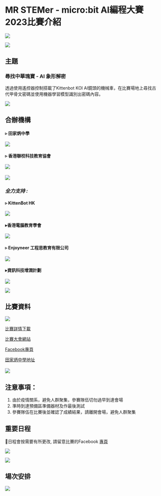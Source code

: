 # MR STEMer - micro:bit AI編程大賽2023比賽介紹

![](./images/poster_ace.jpg)

![](./images/HubSpacer5mm.png)

## 主題

### **尋找中華瑰寶 - AI 象形解密**

透過使用遙控器控制搭載了Kittenbot KOI AI鏡頭的機械車，在比賽場地上尋找古代甲骨文密碼並使用機器學習模型識別出密碼內容。

![](./images/HubSpacer10mm.png)

## 合辦機構

#### ▹ 田家炳中學

![](./images/tkp.png)

#### ▹ 香港聯校科技教育協會

![](./images/jstea_transparent.png)

#### ![](./images/HubSpacer2mm.png)

### *全力支持 :*

#### ▹ KittenBot HK

![](./images/kittenbot.png)

#### ▸香港電腦教育學會

![](./images/ace.png)

#### ▹ Enjoyneer 工程思教育有限公司

![](./images/enjoyneer.png)

#### ▸資訊科技增潤計劃

![](./images/itclass.png)

![](./images/HubSpacer10mm.png)

## 比賽資料

![](./images/detail.png)

[比賽詳情下載](https://drive.google.com/file/d/1-R-SPMrdRXEDgdgBJTn0zXVyaFN9c_BO/view?usp=share_link)

[比賽大會網站](https://bit.ly/MRSTEMerCompetition2023)

[Facebook專頁](https://www.facebook.com/mrstemer)

[田家炳中學地址](https://goo.gl/maps/XgsrNDeUQQdadzT66)

#### ![](./images/HubSpacer10mm.png)

## 注意事項：

1.	由於疫情關系，避免人群聚集，參賽隊伍切勿過早到達會場
2.	準時到達預備區準備器材及作最後測試
3.	參賽隊伍在比賽後並確認了成績結果，請離開會場，避免人群聚集

## 重要日程 

📌日程會按需要有所更改, 請留意比賽的Facebook [專頁](https://www.facebook.com/mrstemer)

![](./images/date.png)

![](./images/HubSpacer10mm.png)

## 場次安排

![](./images/teams.png)
